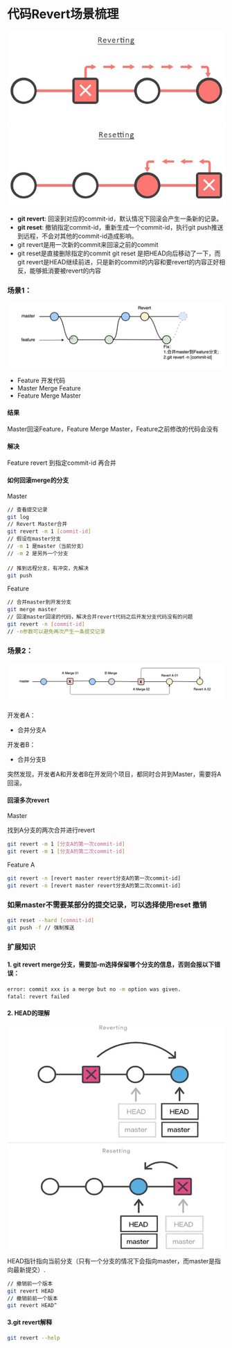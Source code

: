 # 代码Revert场景梳理

![imgage](image/git01.jpg)

- **git revert**: 回滚到对应的commit-id，默认情况下回滚会产生一条新的记录。
- **git reset**: 撤销指定commit-id，重新生成一个commit-id，执行git push推送到远程，不会对其他的commit-id造成影响。
- git revert是用一次新的commit来回滚之前的commit
- git reset是直接删除指定的commit
git reset 是把HEAD向后移动了一下，而git revert是HEAD继续前进，只是新的commit的内容和要revert的内容正好相反，能够抵消要被revert的内容

### 场景1：

![imgage](image/git02.jpg)

- Feature 开发代码
- Master Merge Feature
- Feature Merge Master

#### 结果
 Master回滚Feature，Feature Merge Master，Feature之前修改的代码会没有
 
#### 解决

Feature revert 到指定commit-id 再合并

#### 如何回滚merge的分支

Master

```bash
// 查看提交记录
git log 
// Revert Master合并
git revert -m 1 [commit-id]
// 假设在master分支
// -m 1 是master（当前分支）
// -m 2 是另外一个分支

// 推到远程分支，有冲突，先解决
git push
```

Feature

```bash
// 合并master到开发分支
git merge master
// 回滚master回滚的代码，解决合并revert代码之后开发分支代码没有的问题
git revert -n [commit-id]
// -n参数可以避免再次产生一条提交记录
```

### 场景2：

![imgage](image/git03.jpg)

开发者A：
- 合并分支A

开发者B：
- 合并分支B

突然发现，开发者A和开发者B在开发同个项目，都同时合并到Master，需要将A回滚。

#### 回滚多次revert

Master

找到A分支的两次合并进行revert

```bash
git revert -m 1 [分支A的第一次commit-id]
git revert -m 1 [分支A的第二次commit-id]
```

Feature A 

```bash
git revert -n [revert master revert分支A的第一次commit-id]
git revert -n [revert master revert分支A的第二次commit-id] 
```

### 如果master不需要某部分的提交记录，可以选择使用reset 撤销

```bash
git reset --hard [commit-id]
git push -f // 强制推送
```

### 扩展知识

#### 1. git revert merge分支，需要加-m选择保留哪个分支的信息，否则会报以下错误：

```bash
error: commit xxx is a merge but no -m option was given.
fatal: revert failed
```

#### 2. HEAD的理解

![imgage](image/git04.jpg)

HEAD指针指向当前分支（只有一个分支的情况下会指向master，而master是指向最新提交）.

```bash
// 撤销前一个版本
git revert HEAD
// 撤销前前一个版本
git revert HEAD^
```

#### 3.git revert解释
```bash
git revert --help
```








